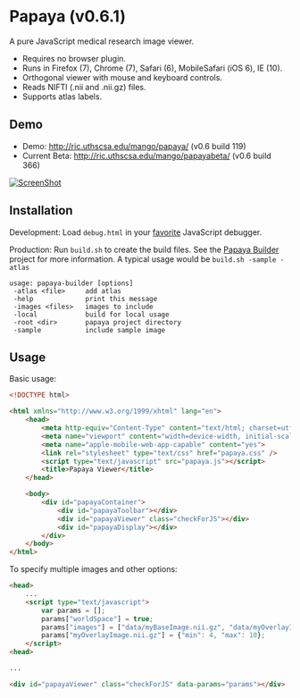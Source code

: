 Papaya (v0.6.1)
======

A pure JavaScript medical research image viewer.
- Requires no browser plugin.
- Runs in Firefox (7), Chrome (7), Safari (6), MobileSafari (iOS 6), IE (10).
- Orthogonal viewer with mouse and keyboard controls.
- Reads NIFTI (.nii and .nii.gz) files.
- Supports atlas labels.


Demo
-----
- Demo: http://ric.uthscsa.edu/mango/papaya/ (v0.6 build 119)
- Current Beta: http://ric.uthscsa.edu/mango/papayabeta/ (v0.6 build 366)


[![ScreenShot](https://raw.github.com/rii-mango/Papaya/master/README-img.png)](http://ric.uthscsa.edu/mango/papaya/)

Installation
------
Development: Load `debug.html` in your [favorite](http://www.jetbrains.com/webstorm/) JavaScript debugger.

Production: Run `build.sh` to create the build files. See the [Papaya Builder](https://github.com/rii-mango/Papaya-Builder) project for more 
information. A typical usage would be `build.sh -sample -atlas`

```shell
usage: papaya-builder [options]
 -atlas <file>     add atlas
 -help             print this message
 -images <files>   images to include
 -local            build for local usage
 -root <dir>       papaya project directory
 -sample           include sample image
```

Usage
------
Basic usage:
```html
<!DOCTYPE html>

<html xmlns="http://www.w3.org/1999/xhtml" lang="en">
    <head>
        <meta http-equiv="Content-Type" content="text/html; charset=utf-8"/>
        <meta name="viewport" content="width=device-width, initial-scale=1.0, user-scalable=no"/>
        <meta name="apple-mobile-web-app-capable" content="yes">
        <link rel="stylesheet" type="text/css" href="papaya.css" />
        <script type="text/javascript" src="papaya.js"></script>
        <title>Papaya Viewer</title>
    </head>

    <body>
        <div id="papayaContainer">
            <div id="papayaToolbar"></div>
            <div id="papayaViewer" class="checkForJS"></div>
            <div id="papayaDisplay"></div>
        </div>
    </body>
</html>
```

To specify multiple images and other options:
```html
<head>
    ...
    <script type="text/javascript">
        var params = [];
        params["worldSpace"] = true;
        params["images"] = ["data/myBaseImage.nii.gz", "data/myOverlayImage.nii.gz"];
        params["myOverlayImage.nii.gz"] = {"min": 4, "max": 10};
    </script>
<head>

...

<div id="papayaViewer" class="checkForJS" data-params="params"></div>

```



